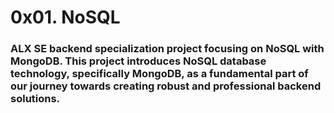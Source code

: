# 0x01. NoSQL

### ALX SE backend specialization project focusing on NoSQL with MongoDB. This project introduces NoSQL database technology, specifically MongoDB, as a fundamental part of our journey towards creating robust and professional backend solutions.
